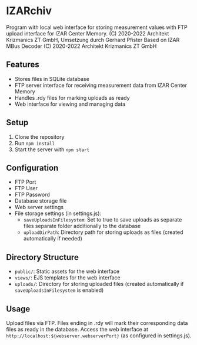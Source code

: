 # IZARchiv

Program with local web interface for storing measurement values with FTP upload interface for IZAR Center Memory.
(C) 2020-2022 Architekt Krizmanics ZT GmbH, Umsetzung durch Gerhard Pfister
Based on IZAR MBus Decoder (C) 2020-2022 Architekt Krizmanics ZT GmbH

## Features
- Stores files in SQLite database
- FTP server interface for receiving measurement data from IZAR Center Memory
- Handles .rdy files for marking uploads as ready
- Web interface for viewing and managing data

## Setup
1. Clone the repository
2. Run `npm install`
3. Start the server with `npm start`

## Configuration
- FTP Port
- FTP User
- FTP Password
- Database storage file
- Web server settings
- File storage settings (in settings.js):
  - `saveUploadsInFilesystem`: Set to true to save uploads as separate files separate folder additionally to the database
  - `uploadDirPath`: Directory path for storing uploads as files (created automatically if needed)

## Directory Structure
- `public/`: Static assets for the web interface
- `views/`: EJS templates for the web interface
- `uploads/`: Directory for storing uploaded files (created automatically if `saveUploadsInFilesystem` is enabled)

## Usage
Upload files via FTP. Files ending in .rdy will mark their corresponding data files as ready in the database.
Access the web interface at `http://localhost:${webserver.webserverPort}` (as configured in settings.js).